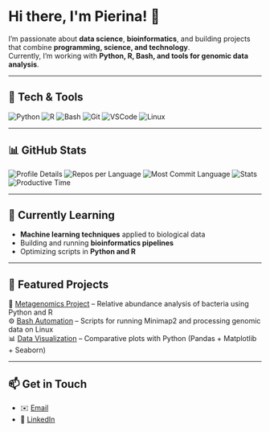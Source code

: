 <!-- Welcome banner -->
# Hi there, I'm Pierina! 👋

I’m passionate about **data science**, **bioinformatics**, and building projects that combine **programming, science, and technology**.  
Currently, I’m working with **Python, R, Bash, and tools for genomic data analysis**.  

---

## 🚀 Tech & Tools
![Python](https://img.shields.io/badge/Python-3776AB?style=for-the-badge&logo=python&logoColor=white)
![R](https://img.shields.io/badge/R-276DC3?style=for-the-badge&logo=r&logoColor=white)
![Bash](https://img.shields.io/badge/Bash-4EAA25?style=for-the-badge&logo=gnu-bash&logoColor=white)
![Git](https://img.shields.io/badge/Git-F05032?style=for-the-badge&logo=git&logoColor=white)
![VSCode](https://img.shields.io/badge/VSCode-007ACC?style=for-the-badge&logo=visual-studio-code&logoColor=white)
![Linux](https://img.shields.io/badge/Linux-FCC624?style=for-the-badge&logo=linux&logoColor=black)

---

## 📊 GitHub Stats

<!-- Profile summary cards -->
![Profile Details](https://github-profile-summary-cards.vercel.app/api/cards/profile-details?username=PieriFra&theme=dracula)
![Repos per Language](https://github-profile-summary-cards.vercel.app/api/cards/repos-per-language?username=PieriFra&theme=dracula)
![Most Commit Language](https://github-profile-summary-cards.vercel.app/api/cards/most-commit-language?username=PieriFra&theme=dracula)
![Stats](https://github-profile-summary-cards.vercel.app/api/cards/stats?username=PieriFra&theme=dracula)
![Productive Time](https://github-profile-summary-cards.vercel.app/api/cards/productive-time?username=PieriFra&theme=dracula)

---

## 🌱 Currently Learning
- **Machine learning techniques** applied to biological data  
- Building and running **bioinformatics pipelines**  
- Optimizing scripts in **Python and R**  

---

## 📂 Featured Projects
🔬 [Metagenomics Project](#) – Relative abundance analysis of bacteria using Python and R  
⚙️ [Bash Automation](#) – Scripts for running Minimap2 and processing genomic data on Linux  
📊 [Data Visualization](#) – Comparative plots with Python (Pandas + Matplotlib + Seaborn)  

---

## 📫 Get in Touch
- ✉️ [Email](mailto:pierinafrairr@gmail.com)  
- 💼 [LinkedIn]([https://www.linkedin.com/in/pierina-fraire-alassia-a4b43b183])  


